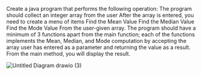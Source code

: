 Create a java program that performs the following operation:
The program should collect an integer array from the user
After the array is entered, you need to create a menu of items
Find the Mean Value
Find the Median Value
Find the Mode Value
From the user-given array.
The program should have a minimum of 3 functions apart from the main function; each of the functions implements the Mean, Median, and Mode computation by accepting the array user has entered as a parameter and returning the value as a result. From the main method, you will display the result.

![Untitled Diagram drawio (3)](https://user-images.githubusercontent.com/115824939/219315016-2c2e1506-d2ef-4a0d-a37f-dd805507fcd0.png)

